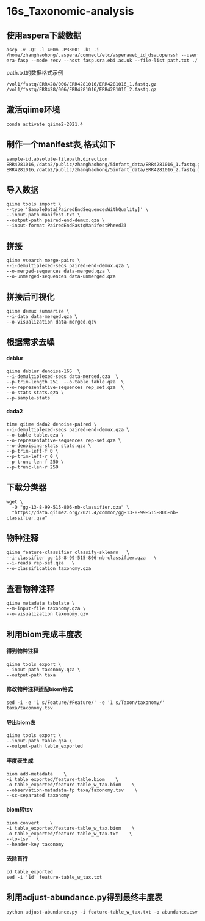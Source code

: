 # 16s_Taxonomic-analysis
## 使用aspera下载数据
```
ascp -v -QT -l 400m -P33001 -k1 -i /home/zhanghaohong/.aspera/connect/etc/asperaweb_id_dsa.openssh --user era-fasp --mode recv --host fasp.sra.ebi.ac.uk --file-list path.txt ./
```
path.txt的数据格式示例
```
/vol1/fastq/ERR428/006/ERR4281016/ERR4281016_1.fastq.gz
/vol1/fastq/ERR428/006/ERR4281016/ERR4281016_2.fastq.gz
```
## 激活qiime环境
```
conda activate qiime2-2021.4
```
## 制作一个manifest表,格式如下
```
sample-id,absolute-filepath,direction
ERR4281016,/data2/public/zhanghaohong/5infant_data/ERR4281016_1.fastq.gz,forward
ERR4281016,/data2/public/zhanghaohong/5infant_data/ERR4281016_2.fastq.gz,reverse
```
## 导入数据
```
qiime tools import \
--type 'SampleData[PairedEndSequencesWithQuality]' \
--input-path manifest.txt \
--output-path paired-end-demux.qza \
--input-format PairedEndFastqManifestPhred33
```

## 拼接
```
qiime vsearch merge-pairs \
--i-demultiplexed-seqs paired-end-demux.qza \
--o-merged-sequences data-merged.qza \
--o-unmerged-sequences data-unmerged.qza
```
## 拼接后可视化
```
qiime demux summarize \
--i-data data-merged.qza \
--o-visualization data-merged.qzv
```
## 根据需求去噪
#### deblur
```
qiime deblur denoise-16S  \
--i-demultiplexed-seqs data-merged.qza  \
--p-trim-length 251  --o-table table.qza  \
--o-representative-sequences rep_set.qza  \
--o-stats stats.qza \
--p-sample-stats
```
#### dada2
```
time qiime dada2 denoise-paired \
--i-demultiplexed-seqs paired-end-demux.qza \
--o-table table.qza \
--o-representative-sequences rep-set.qza \
--o-denoising-stats stats.qza \
--p-trim-left-f 0 \
--p-trim-left-r 0 \
--p-trunc-len-f 250 \
--p-trunc-len-r 250
```
## 下载分类器
```
wget \
  -O "gg-13-8-99-515-806-nb-classifier.qza" \
  "https://data.qiime2.org/2021.4/common/gg-13-8-99-515-806-nb-classifier.qza"
```
## 物种注释
```
qiime feature-classifier classify-sklearn   \
--i-classifier gg-13-8-99-515-806-nb-classifier.qza   \
--i-reads rep-set.qza   \
--o-classification taxonomy.qza
```
## 查看物种注释
```
qiime metadata tabulate \
--m-input-file taxonomy.qza \
--o-visualization taxonomy.qzv
```
## 利用biom完成丰度表
#### 得到物种注释
```
qiime tools export \
--input-path taxonomy.qza \
--output-path taxa
```
#### 修改物种注释适配biom格式
```
sed -i -e '1 s/Feature/#Feature/' -e '1 s/Taxon/taxonomy/' taxa/taxonomy.tsv
```
#### 导出biom表
```
qiime tools export \
--input-path table.qza \
--output-path table_exported
```
#### 丰度表生成
```
biom add-metadata    \
-i table_exported/feature-table.biom    \
-o table_exported/feature-table_w_tax.biom    \
--observation-metadata-fp taxa/taxonomy.tsv    \
--sc-separated taxonomy
```
#### biom转tsv
```
biom convert    \
-i table_exported/feature-table_w_tax.biom    \
-o table_exported/feature-table_w_tax.txt    \
--to-tsv   \
--header-key taxonomy
```
#### 去除首行
```
cd table_exported
sed -i '1d' feature-table_w_tax.txt
```
## 利用adjust-abundance.py得到最终丰度表
```
python adjust-abundance.py -i feature-table_w_tax.txt -o abundance.csv
```
